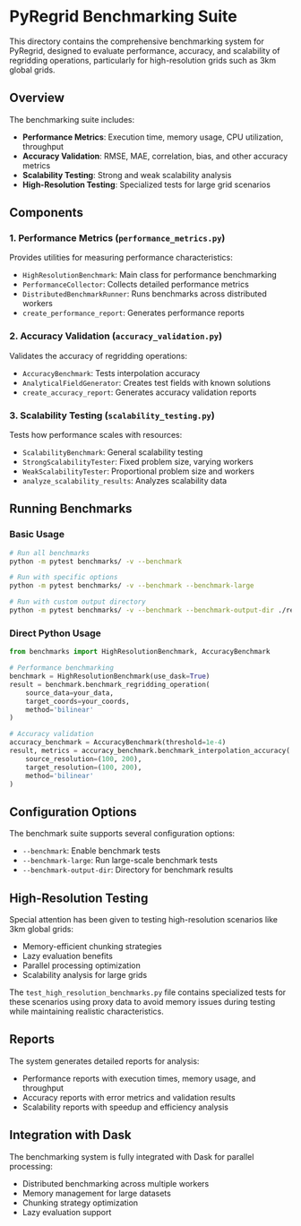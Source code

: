 # PyRegrid Benchmarking Suite

This directory contains the comprehensive benchmarking system for PyRegrid, designed to evaluate performance, accuracy, and scalability of regridding operations, particularly for high-resolution grids such as 3km global grids.

## Overview

The benchmarking suite includes:

- **Performance Metrics**: Execution time, memory usage, CPU utilization, throughput
- **Accuracy Validation**: RMSE, MAE, correlation, bias, and other accuracy metrics
- **Scalability Testing**: Strong and weak scalability analysis
- **High-Resolution Testing**: Specialized tests for large grid scenarios

## Components

### 1. Performance Metrics (`performance_metrics.py`)

Provides utilities for measuring performance characteristics:

- `HighResolutionBenchmark`: Main class for performance benchmarking
- `PerformanceCollector`: Collects detailed performance metrics
- `DistributedBenchmarkRunner`: Runs benchmarks across distributed workers
- `create_performance_report`: Generates performance reports

### 2. Accuracy Validation (`accuracy_validation.py`)

Validates the accuracy of regridding operations:

- `AccuracyBenchmark`: Tests interpolation accuracy
- `AnalyticalFieldGenerator`: Creates test fields with known solutions
- `create_accuracy_report`: Generates accuracy validation reports

### 3. Scalability Testing (`scalability_testing.py`)

Tests how performance scales with resources:

- `ScalabilityBenchmark`: General scalability testing
- `StrongScalabilityTester`: Fixed problem size, varying workers
- `WeakScalabilityTester`: Proportional problem size and workers
- `analyze_scalability_results`: Analyzes scalability data

## Running Benchmarks

### Basic Usage

```bash
# Run all benchmarks
python -m pytest benchmarks/ -v --benchmark

# Run with specific options
python -m pytest benchmarks/ -v --benchmark --benchmark-large

# Run with custom output directory
python -m pytest benchmarks/ -v --benchmark --benchmark-output-dir ./results
```

### Direct Python Usage

```python
from benchmarks import HighResolutionBenchmark, AccuracyBenchmark

# Performance benchmarking
benchmark = HighResolutionBenchmark(use_dask=True)
result = benchmark.benchmark_regridding_operation(
    source_data=your_data,
    target_coords=your_coords,
    method='bilinear'
)

# Accuracy validation
accuracy_benchmark = AccuracyBenchmark(threshold=1e-4)
result, metrics = accuracy_benchmark.benchmark_interpolation_accuracy(
    source_resolution=(100, 200),
    target_resolution=(100, 200),
    method='bilinear'
)
```

## Configuration Options

The benchmark suite supports several configuration options:

- `--benchmark`: Enable benchmark tests
- `--benchmark-large`: Run large-scale benchmark tests
- `--benchmark-output-dir`: Directory for benchmark results

## High-Resolution Testing

Special attention has been given to testing high-resolution scenarios like 3km global grids:

- Memory-efficient chunking strategies
- Lazy evaluation benefits
- Parallel processing optimization
- Scalability analysis for large grids

The `test_high_resolution_benchmarks.py` file contains specialized tests for these scenarios using proxy data to avoid memory issues during testing while maintaining realistic characteristics.

## Reports

The system generates detailed reports for analysis:

- Performance reports with execution times, memory usage, and throughput
- Accuracy reports with error metrics and validation results  
- Scalability reports with speedup and efficiency analysis

## Integration with Dask

The benchmarking system is fully integrated with Dask for parallel processing:

- Distributed benchmarking across multiple workers
- Memory management for large datasets
- Chunking strategy optimization
- Lazy evaluation support